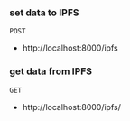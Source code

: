 ### set data to IPFS

`POST`

- http://localhost:8000/ipfs

### get data from IPFS

`GET`

- http://localhost:8000/ipfs/<cid>
